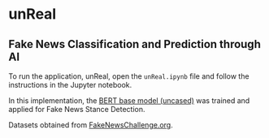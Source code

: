 # unReal
## Fake News Classification and Prediction through AI

To run the application, unReal, open the `unReal.ipynb` file and follow the instructions in the Jupyter notebook.

In this implementation, the [BERT base model (uncased)](https://github.com/google-research/bert) was trained and applied for Fake News Stance Detection.

Datasets obtained from [FakeNewsChallenge.org](https://fakenewschallenge.org/).
